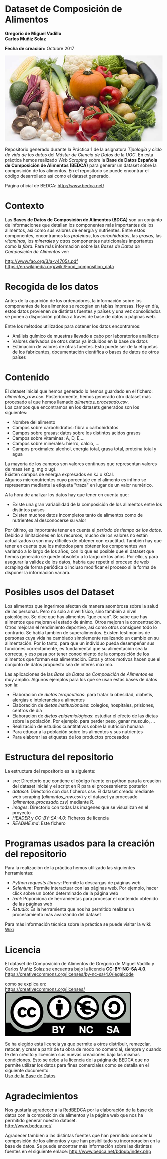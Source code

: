# Dataset de Composición de Alimentos
**Gregorio de Miguel Vadillo**   
**Carlos Muñiz Solaz**

**Fecha de creación:** Octubre 2017

![Alt text](/images/logo/Food-composition.jpg?raw=true)

Repositorio generado durante la Práctica 1 de la asignatura *Tipología y ciclo de vida de los datos* del *Máster de Ciencia de Datos* de la *UOC*. En esta práctica hemos realizado *Web Scraping* sobre la **Base de Datos Española de Composición de Alimentos (BEDCA)** para generar un dataset sobre la composición de los alimentos. En el repositorio se puede encontrar el código desarrollado así como el dataset generado.  

Página oficial de BEDCA: http://www.bedca.net/

# Contexto
Las **Bases de Datos de Composición de Alimentos (BDCA)** son un conjunto de informaciones que detallan los componentes más importantes de los alimentos, así como sus valores de energía y nutrientes. Entre estos componentes, encontramos las *proteínas*, los *carbohidratos*, las *grasas*, las *vitaminas*, los *minerales* y otros componentes nutricionales importantes como la *fibra*.
Para más información sobre las *Bases de Datos de Composición de Alimentos* ver:

http://www.fao.org/3/a-y4705s.pdf  
https://en.wikipedia.org/wiki/Food_composition_data

# Recogida de los datos
Antes de la aparición de los ordenadores, la información sobre los componentes de los alimentos se recogían en tablas impresas. Hoy en día, estos datos provienen de distintas fuentes y países y una vez consolidados se ponen a disposición pública a través de base de datos o páginas web.

Entre los métodos utilizados para obtener los datos encontramos:
* Análisis químico de muestras llevado a cabo por laboratorios analíticos
* Valores derivados de otros datos ya incluidos en la base de datos
* Estimación de valores de otras fuentes. Esto puede ser de la etiquetas de los fabricantes, documentación científica o bases de datos de otros países

# Contenido
El dataset inicial que hemos generado lo hemos guardado en el fichero: *alimentos_raw.csv*. Posteriormente, hemos generado otro dataset más procesado al que hemos llamado *alimentos_procesado.csv*.  
Los campos que encontramos en los datasets generados son los siguientes:

* Nombre del alimento
* Campos sobre carbohidratos: fibra o carbohidratos
* Campos sobre grasas: datos sobre los distintos ácidos grasos
* Campos sobre vitaminas: A, D, E,...
* Campos sobre minerales: hierro, calcio, ...
* Campos proximales: alcohol, energía total, grasa total, proteína total y agua

La mayoría de los campos son valores continuos que representan valores de masa (en g, mg o ug).  
Existen campos de energía expresados en kJ o kCal.  
Algunos micronutrientes cuyo porcentaje en el alimento es ínfimo se representan mediante la etiqueta "traza" en lugar de un valor numérico.

A la hora de analizar los datos hay que tener en cuenta que:
* Existe una gran variabilidad de la composición de los alimentos entre los distintos países
* Existen muchos datos incompletos tanto de alimentos como de nutrientes al desconocerse su valor

Por último, es importante tener en cuenta el *periodo de tiempo de los datos*. Debido a limitaciones en los recursos, mucho de los valores no están actualizados o son muy difíciles de obtener con exactitud. También hay que tener en cuenta que los métodos para obtener los componentes van variando a lo largo de los años, con lo que es posible que el dataset que hemos generado se quede obsoleto a lo largo de los años. Por ello, y para asegurar la validez de los datos, habría que repetir el proceso de web scraping de forma periódica o incluso modificar el proceso si la forma de disponer la información variara.

# Posibles usos del Dataset
Los alimentos que ingerimos afectan de manera asombrosa sobre la salud de las personas. Pero no solo a nivel físico, sino también a nivel psicológico. Se dice que hay alimentos “que curan”. Se sabe que hay alimentos que mejoran el estado de ánimo. Otros mejoran la concentración. Otros mejoran el rendimiento deportivo, así como otros consiguen todo lo contrario. Se habla también de superalimentos. Existen testimonios de personas cuya vida ha cambiado simplemente realizando un cambio en su alimentación. Por lo tanto, para que un individuo pueda desempeñar sus funciones correctamente, es fundamental que su alimentación sea la correcta, y eso pasa por tener conocimiento de la composición de los alimentos que forman esa alimentación. Estos y otros motivos hacen que el conjunto de datos propuesto sea de interés máximo.  

Las aplicaciones de las *Base de Datos de Composición de Alimentos* es muy amplio. Algunos ejemplos para los que se usan estas bases de datos son la:

* Elaboración de *dietas terapéuticas*: para tratar la obesidad, diabetis, alergias e intolerancias a alimentos
* Elaboración de *dietas institucionales*: colegios, hospitales, prisiones, centros de día
* Elaboración de *dietas epidemiológicas*: estudiar el efecto de las dietas sobre la población. Por ejemplo, para perder peso, ganar musculo, ...
* Realización de estudios cuantitativos sobre la nutrición humana
* Para educar a la población sobre los alimentos y sus nutrientes
* Para elaborar las etiquetas de los productos procesados

# Estructura del repositorio
La estructura del repositorio es la siguiente:
* *src*: Directorio que contiene el código fuente en python para la creación del dataset inicial y el script en R para el procesamiento posterior
* *dataset*: Directorio con dos ficheros csv. El dataset creado mediante web scraping (*alimentos_raw.csv*) y el dataset ya procesado (*alimentos_procesado.csv*) mediante R. 
* *images*: Directorio con todas las imagenes que se visualizan en el proyecto
* *HEADER* y *CC-BY-SA-4.0*: Ficheros de licencia
* *README.md*: Este fichero

# Programas usados para la creación del repositorio
Para la realización de la práctica hemos utilizado las siguientes herramientas:
* *Python requests library*: Permite la descargas de páginas web
* *Selenium*: Permite interactuar con las páginas web. Por ejemplo, hacer click sobre un botón determinado de la página web
* *lxml*: Poporciona de herramientas para procesar el contenido obtenido de las páginas web 
* *Rstudio*: Es la herramienta que nos ha permitido realizar un procesamiento más avanzando del dataset

Para más información técnica sobre la práctica se puede visitar la wiki:  
[Wiki](../../wiki)


# Licencia
El dataset de Composición de Alimentos de Gregorio de Miguel Vadillo y Carlos Muñiz Solaz se encuentra bajo la licencia **CC-BY-NC-SA 4.0**.  
https://creativecommons.org/licenses/by-nc-sa/4.0/legalcode

como se explica en:  
https://creativecommons.org/licenses/  
![Alt text](/images/copyright/by-nc-sa.eu.png?raw=true)

Se ha elegido está licencia ya que permite a otros distribuir, remezclar, retocar, y crear a partir de tu obra de modo no comercial, siempre y cuando te den crédito y licencien sus nuevas creaciones bajo las mismas condiciones.
Esto se debe a la licencia de la página de BEDCA que no permite utilizar los datos para fines comerciales como se detalla en el siguiente documento:  
[Uso de la Base de Datos](UsoBD.pdf)

# Agradecimientos

Nos gustaría agradecer a la RedBEDCA por la elaboración de la base de datos con la composición de alimentos y la página web que nos ha permitido generar nuestro dataset.  
http://www.bedca.net/

Agradecer también a las distintas fuentes que han permitido conocer la composición de los alimentos y que han posibilitado su incorporación en la base de datos. Se puede encontrar más información sobre las distintas fuentes en el siguiente enlace:
http://www.bedca.net/bdpub/index.php








